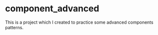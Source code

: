 # component_advanced

This is a project which I created to practice some advanced components patterns.